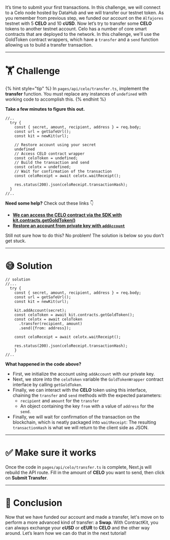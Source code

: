 It’s time to submit your first transactions. In this challenge, we will connect to a Celo node hosted by DataHub and we will transfer our testnet token. As you remember from previous step, we funded our account on the `Alfajores` testnet with 5 **CELO** and 10 **cUSD**. Now let’s try to transfer some **CELO** tokens to another testnet account.
Celo has a number of core smart contracts that are deployed to the network. In this challenge, we'll use the GoldToken contract wrappers, which have a `transfer` and a `send` function allowing us to build a transfer transaction.

---

# 🏋️ Challenge

{% hint style="tip" %}
In `pages/api/celo/transfer.ts`, implement the **transfer** function. You must replace any instances of `undefined` with working code to accomplish this.
{% endhint %}

**Take a few minutes to figure this out.**

```tsx
//..
  try {
    const { secret, amount, recipient, address } = req.body;
    const url = getSafeUrl();
    const kit = newKit(url);

    // Restore account using your secret
    undefined
    // Access CELO contract wrapper
    const celoToken = undefined;
    // Build the transaction and send
    const celotx = undefined;
    // Wait for confirmation of the transaction
    const celoReceipt = await celotx.waitReceipt();

    res.status(200).json(celoReceipt.transactionHash);
  }
//..
```

**Need some help?** Check out these links 👇

- [**We can access the CELO contract via the SDK with kit.contracts.getGoldToken()**](https://docs.celo.org/developer-guide/contractkit/contracts-wrappers-registry#interacting-with-celo-and-cusd)
- [**Restore an account from private key with `addAccount`**](https://docs.celo.org/developer-guide/sdk-code-reference/summary-17/modules/_rpc_wallet_.rpcwallet#methods)

Still not sure how to do this? No problem! The solution is below so you don't get stuck.

---

# 😅 Solution

```tsx
// solution
//...
  try {
    const { secret, amount, recipient, address } = req.body;
    const url = getSafeUrl();
    const kit = newKit(url);

    kit.addAccount(secret);
    const celoToken = await kit.contracts.getGoldToken();
    const celotx = await celoToken
      .transfer(recipient, amount)
      .send({from: address});

    const celoReceipt = await celotx.waitReceipt();

    res.status(200).json(celoReceipt.transactionHash);
    }
//..
```

**What happened in the code above?**

- First, we initialize the account using `addAccount` with our private key.
- Next, we store into the `celoToken` variable the `GoldTokenWrapper` contract interface by calling `getGoldToken`.
- Finally, we can interact with the **CELO** token using this interface, chaining the `transfer` and `send` methods with the expected parameters:
  - `recipient` and `amount` for the `transfer`
  - An object containing the key `from` with a value of `address` for the `send`.
- Finally, we will wait for confirmation of the transaction on the blockchain, which is neatly packaged into `waitReceipt`: The resulting `transactionHash` is what we will return to the client side as JSON.

---

# ✅ Make sure it works

Once the code in `pages/api/celo/transfer.ts` is complete, Next.js will rebuild the API route. Fill in the amount of **CELO** you want to send, then click on **Submit Transfer**.

---

# 🏁 Conclusion

Now that we have funded our account and made a transfer, let's move on to perform a more advanced kind of transfer: a **Swap**.
With ContractKit, you can always exchange your **cUSD** or **cEUR** to **CELO** and the other way around. Let’s learn how we can do that in the next tutorial!
